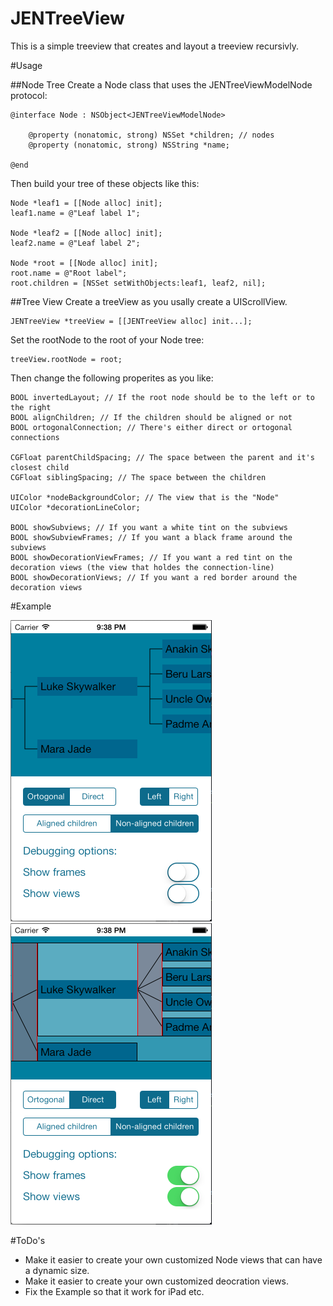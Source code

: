 JENTreeView
===========
This is a simple treeview that creates and layout a treeview recursivly. 

#Usage

##Node Tree
Create a Node class that uses the JENTreeViewModelNode protocol: 

    @interface Node : NSObject<JENTreeViewModelNode>
    
        @property (nonatomic, strong) NSSet *children; // nodes
        @property (nonatomic, strong) NSString *name;

    @end  

Then build your tree of these objects like this: 

    Node *leaf1 = [[Node alloc] init];
    leaf1.name = @"Leaf label 1";
    
    Node *leaf2 = [[Node alloc] init];
    leaf2.name = @"Leaf label 2";
    
    Node *root = [[Node alloc] init];
    root.name = @"Root label";
    root.children = [NSSet setWithObjects:leaf1, leaf2, nil];

##Tree View
Create a treeView as you usally create a UIScrollView. 

    JENTreeView *treeView = [[JENTreeView alloc] init...];

Set the rootNode to the root of your Node tree:

    treeView.rootNode = root;

Then change the following properites as you like: 

    BOOL invertedLayout; // If the root node should be to the left or to the right
    BOOL alignChildren; // If the children should be aligned or not
    BOOL ortogonalConnection; // There's either direct or ortogonal connections
    
    CGFloat parentChildSpacing; // The space between the parent and it's closest child
    CGFloat siblingSpacing; // The space between the children
    
    UIColor *nodeBackgroundColor; // The view that is the "Node"
    UIColor *decorationLineColor;
    
    BOOL showSubviews; // If you want a white tint on the subviews 
    BOOL showSubviewFrames; // If you want a black frame around the subviews
    BOOL showDecorationViewFrames; // If you want a red tint on the decoration views (the view that holdes the connection-line)
    BOOL showDecorationViews; // If you want a red border around the decoration views
    
#Example

![An example](Example/example1.png "Example")
![An example](Example/example_debug1.png "Example")

#ToDo's
* Make it easier to create your own customized Node views that can have a dynamic size. 
* Make it easier to create your own customized deocration views. 
* Fix the Example so that it work for iPad etc. 
